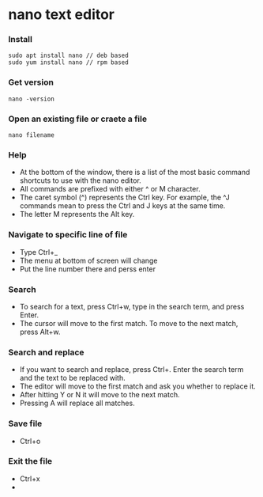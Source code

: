 # nano text editor

### Install
```
sudo apt install nano // deb based 
sudo yum install nano // rpm based
```


### Get version
```
nano -version
```

### Open an existing file or craete a file
```
nano filename
```

### Help
* At the bottom of the window, there is a list of the most basic command shortcuts to use with the nano editor.
* All commands are prefixed with either ^ or M character. 
* The caret symbol (^) represents the Ctrl key. For example, the ^J commands mean to press the Ctrl and J keys at the same time. 
* The letter M represents the Alt key.

### Navigate to specific line of file
* Type Ctrl+_
* The menu at bottom of screen will change
* Put the line number there and perss enter


### Search
* To search for a text, press Ctrl+w, type in the search term, and press Enter. 
* The cursor will move to the first match. To move to the next match, press Alt+w.

### Search and replace
* If you want to search and replace, press Ctrl+\. Enter the search term and the text to be replaced with. 
* The editor will move to the first match and ask you whether to replace it. 
* After hitting Y or N it will move to the next match. 
* Pressing A will replace all matches.

### Save file
* Ctrl+o

### Exit the file
* Ctrl+x
* 

